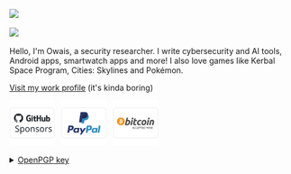 ![](https://komarev.com/ghpvc/?username=0x4f53&style=for-the-badge)

<img src="https://c.tenor.com/_l8MMDhkM_sAAAAC/tomand-jerry.gif" width="250">

Hello, I'm Owais, a security researcher. I write cybersecurity and AI tools, Android apps, smartwatch apps and more! 
I also love games like Kerbal Space Program, Cities: Skylines and Pokémon.

[Visit my work profile](https://github.com/owais-redhunt) (it's kinda boring)


<a href="https://github.com/sponsors/0x4f53/"><img src="https://raw.githubusercontent.com/0x4f53/0x4f53.github.io/master/assets/sponsors.svg" alt="GitHub Sponsors" width="80"/></a>&nbsp;&nbsp;
<a href="https://www.paypal.me/0x4f"><img src="https://raw.githubusercontent.com/0x4f53/0x4f53.github.io/master/assets/paypal.svg" alt="PayPal" width="80"/></a>&nbsp;&nbsp;
<a href=bitcoin.md><img src="https://raw.githubusercontent.com/0x4f53/0x4f53.github.io/master/assets/bitcoin.svg" alt="Bitcoin address" width="80"/></a>&nbsp;&nbsp;

<details> 
  <summary><a href="https://keys.openpgp.org/vks/v1/by-fingerprint/5B4877332829B7F48ABEC1CBCA2D14E0F9F73BA8">OpenPGP key</a></summary> 

  ```
  5B48 7733 2829 B7F4 8ABE C1CB CA2D 14E0 F9F7 3BA8
  ```
</details>
